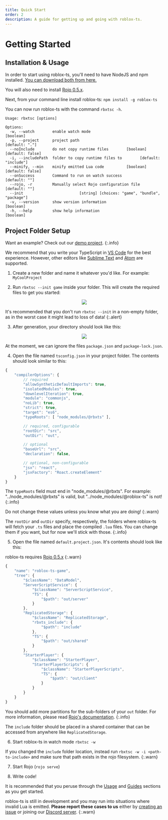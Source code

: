 ```yaml
---
title: Quick Start
order: 2
description: A guide for getting up and going with roblox-ts.
---
```


# Getting Started

## Installation & Usage

In order to start using roblox-ts, you'll need to have NodeJS and npm installed. [You can download both from here.](https://nodejs.org/)

You will also need to install [Rojo 0.5.x](https://rojo.space/docs/latest/guide/installation/).

Next, from your command line install roblox-ts: `npm install -g roblox-ts`

You can now run roblox-ts with the command `rbxtsc -h`.

```
Usage: rbxtsc [options]

Options:
  -w, --watch        enable watch mode                                 [boolean]
  -p, --project      project path                                 [default: "."]
  --noInclude        do not copy runtime files        [boolean] [default: false]
  -i, --includePath  folder to copy runtime files to        [default: "include"]
  --minify, --min    minify emitted Lua code          [boolean] [default: false]
  --onSuccess        Command to run on watch success               [default: ""]
  --rojo, -r         Manually select Rojo configuration file       [default: ""]
  --init                         [string] [choices: "game", "bundle", "package"]
  -v, --version      show version information                          [boolean]
  -h, --help         show help information                             [boolean]
```

## Project Folder Setup

Want an example? Check out our [demo project](https://github.com/roblox-ts/demo).
{:.info}

We recommend that you write your TypeScript in [VS Code](https://code.visualstudio.com/) for the best experience. However, other editors like [Sublime Text](https://www.sublimetext.com/) and [Atom](https://atom.io/) are supported.

1. Create a new folder and name it whatever you'd like. For example: `MyCoolProject`

2. Run `rbxtsc --init game` inside your folder. This will create the required files to get you started:

<p align="center"><img src=https://i.imgur.com/Rlrw534.png></p>

It's recommended that you don't run `rbxtsc --init` in a non-empty folder, as in the worst case it might lead to loss of data!
{:.alert}

3. After generation, your directory should look like this:

<p align="center"><img src=https://i.imgur.com/GZlTGWc.png></p>

At the moment, we can ignore the files `package.json` and `package-lock.json`.

4. Open the file named `tsconfig.json` in your project folder. The contents should look similar to this:

```js
{
	"compilerOptions": {
		// required
		"allowSyntheticDefaultImports": true,
		"isolatedModules": true,
		"downlevelIteration": true,
		"module": "commonjs",
		"noLib": true,
		"strict": true,
		"target": "es6",
		"typeRoots": [ "node_modules/@rbxts" ],

		// required, configurable
		"rootDir": "src",
		"outDir": "out",

		// optional
		"baseUrl": "src",
		"declaration": false,

		// optional, non-configurable
		"jsx": "react",
		"jsxFactory": "Roact.createElement"
	}
}
```
The `typeRoots` field must end in "node_modules/@rbxts". For example: "../node_modules/@rbxts" is valid, but "../node_modules/@roblox-ts" is not!
{:.info}

Do not change these values unless you know what you are doing!
{:.warn}

The `rootDir` and `outDir` specify, respectively, the folders where roblox-ts will fetch your `.ts` files and place the compiled `.lua` files. You can change them if you want, but for now we'll stick with those.
{:.info}

5. Open the file named `default.project.json`. It's contents should look like this:

roblox-ts requires [Rojo 0.5.x](https://rojo.space/docs/latest/)
{:.warn}

```js
{
	"name": "roblox-ts-game",
	"tree": {
		"$className": "DataModel",
		"ServerScriptService": {
			"$className": "ServerScriptService",
			"TS": {
				"$path": "out/server"
			}
		},
		"ReplicatedStorage": {
			"$className": "ReplicatedStorage",
			"rbxts_include": {
				"$path": "include"
			},
			"TS": {
				"$path": "out/shared"
			}
		},
		"StarterPlayer": {
			"$className": "StarterPlayer",
			"StarterPlayerScripts": {
				"$className": "StarterPlayerScripts",
				"TS": {
					"$path": "out/client"
				}
			}
		}
	}
}
```
You should add more partitions for the sub-folders of your `out` folder. For more information, please read [Rojo's documentation](https://rojo.space/docs/latest/guide/new-game/).
{:.info}

The `include` folder should be placed in a shared container that can be accessed from anywhere like `ReplicatedStorage`.

6. Start roblox-ts in watch mode `rbxtsc -w`

If you changed the `include` folder location, instead run `rbxtsc -w -i <path-to-include>` and make sure that path exists in the rojo filesystem.
{:.warn}

7. Start Rojo (`rojo serve`)

8. Write code!

It is recommended that you peruse through the [Usage](/docs/usage/) and [Guides](/docs/guides/) sections as you get started.

roblox-ts is still in development and you may run into situations where invalid Lua is emitted. **Please report these cases to us** either by [creating an issue](https://github.com/roblox-ts/roblox-ts/issues) or joining our [Discord server](https://discord.gg/f6Rn6RY).
{:.warn}
